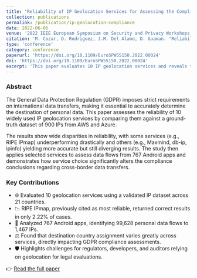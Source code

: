 ```yaml
---
title: "Reliability of IP Geolocation Services for Assessing the Compliance of International Data Transfers"
collection: publications
permalink: /publication/ip-geolocation-compliance
date: 2022-06-06
venue: '2022 IEEE European Symposium on Security and Privacy Workshops (EuroS&PW)'
citation: 'M. Cozar, D. Rodriguez, J.M. Del Alamo, D. Guaman. "Reliability of IP Geolocation Services for Assessing the Compliance of International Data Transfers." <i>IEEE EuroS&P Workshops 2022</i>. https://doi.org/10.1109/EuroSPW55150.2022.00024'
type: 'conference'
category: conference
paperurl: 'https://doi.org/10.1109/EuroSPW55150.2022.00024'
doi: 'https://doi.org/10.1109/EuroSPW55150.2022.00024'
excerpt: 'This paper evaluates 10 IP geolocation services and reveals their limitations for compliance analysis. When applied to data from 767 Android apps, services disagree on destinations of personal data flows—raising concerns for GDPR-based assessments of international transfers.'
---
```


### Abstract

The General Data Protection Regulation (GDPR) imposes strict requirements on international data transfers, making it essential to accurately determine the destination of personal data. This paper assesses the reliability of 10 widely used IP geolocation services by comparing them against a ground-truth dataset of 900 IPs from AWS and Azure.

The results show wide disparities in reliability, with some services (e.g., RIPE IPmap) underperforming drastically and others (e.g., Maxmind, db-ip, ipinfo) yielding more accurate but still diverging results. The study then applies selected services to assess data flows from 767 Android apps and demonstrates how service choice significantly alters the compliance conclusions regarding cross-border data transfers.

### Key Contributions

- 🌐 Evaluated 10 geolocation services using a validated IP dataset across 21 countries.
- 📉 RIPE IPmap, previously cited as most reliable, returned correct results in only 2.22% of cases.
- 📱 Analyzed 767 Android apps, identifying 99,628 personal data flows to 1,467 IPs.
- ⚖️ Found that destination country assignment varies greatly across services, directly impacting GDPR compliance assessments.
- 🛡 Highlights challenges for regulators, developers, and auditors relying on geolocation for legal evaluations.

👉 [Read the full paper](https://doi.org/10.1109/EuroSPW55150.2022.00024)
